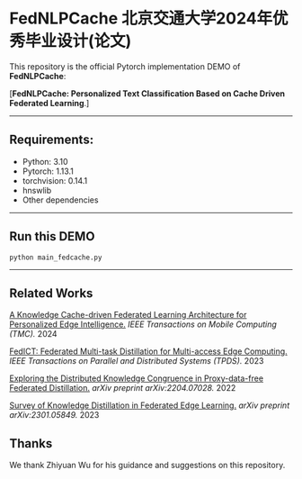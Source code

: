 # FedNLPCache 北京交通大学2024年优秀毕业设计(论文)

This repository is the official Pytorch implementation DEMO of **FedNLPCache**:

[**FedNLPCache: Personalized Text Classification Based on Cache Driven Federated Learning**.]

--------------------------
## Requirements:
- Python:  3.10
- Pytorch:  1.13.1
- torchvision:  0.14.1
- hnswlib
- Other dependencies

-------
## Run this DEMO
```python main_fedcache.py```

-------

## Related Works
[A Knowledge Cache-driven Federated Learning Architecture for Personalized Edge Intelligence.](https://ieeexplore.ieee.org/document/10420495/) *IEEE Transactions on Mobile Computing (TMC).* 2024

[FedICT: Federated Multi-task Distillation for Multi-access Edge Computing.](https://ieeexplore.ieee.org/abstract/document/10163770/) *IEEE Transactions on Parallel and Distributed Systems (TPDS).* 2023

[Exploring the Distributed Knowledge Congruence in Proxy-data-free Federated Distillation.](https://arxiv.org/abs/2204.07028) *arXiv preprint arXiv:2204.07028.* 2022

[Survey of Knowledge Distillation in Federated Edge Learning.](https://arxiv.org/abs/2301.05849) *arXiv preprint arXiv:2301.05849.* 2023

## Thanks

We thank Zhiyuan Wu for his guidance and suggestions on this repository.
